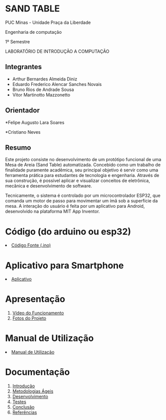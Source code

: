 # SAND TABLE

PUC Minas - Unidade Praça da Liberdade

Engenharia de computação

1º Semestre

LABORATÓRIO DE INTRODUÇÃO A COMPUTAÇÃO


## Integrantes

* Arthur Bernardes Almeida Diniz
* Eduardo Frederico Alencar Sanches Novais
* Bruno Rios de Andrade Sousa
* Vitor Martinotto Mazzonetto 


## Orientador

*Felipe Augusto Lara Soares

*Cristiano Neves

## Resumo

Este projeto consiste no desenvolvimento de um protótipo funcional de uma Mesa de Areia (Sand Table) automatizada. Concebido como um trabalho de finalidade puramente acadêmica, seu principal objetivo é servir como uma ferramenta prática para estudantes de tecnologia e engenharia. Através de sua construção, é possível aplicar e visualizar conceitos de eletrônica, mecânica e desenvolvimento de software.



Tecnicamente, o sistema é controlado por um microcontrolador ESP32, que comanda um motor de passo para movimentar um ímã sob a superfície da mesa. A interação do usuário é feita por um aplicativo para Android, desenvolvido na plataforma MIT App Inventor.

# Código (do arduino ou esp32)

<li><a href="Codigo/README.md"> Código Fonte (.ino)</a></li>

# Aplicativo para Smartphone

<li><a href="App/README.md"> Aplicativo </a></li>

# Apresentação

<ol>
<li><a href="Apresentacao/README.md"> Vídeo do Funcionamento</a></li>
<li><a href="Apresentacao/README.md"> Fotos do Projeto</a></li>
</ol>

# Manual de Utilização

<li><a href="Manual/manual de utilização.md"> Manual de Utilização</a></li>


# Documentação

<ol>
<li><a href="Documentacao/01-Introducão.md"> Introdução</a></li>
<li><a href="Documentacao/02-Metodologias Ágeis.md"> Metodologias Ágeis</a></li>
<li><a href="Documentacao/03-Desenvolvimento.md"> Desenvolvimento </a></li>
<li><a href="Documentacao/04-Testes.md"> Testes </a></li>
<li><a href="Documentacao/05-Conclusão.md"> Conclusão </a></li>
<li><a href="Documentacao/06-Referências.md"> Referências </a></li>
</ol>

